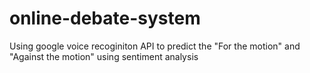 # online-debate-system
Using google voice recoginiton API to predict the "For the motion" and "Against the motion" using sentiment analysis
